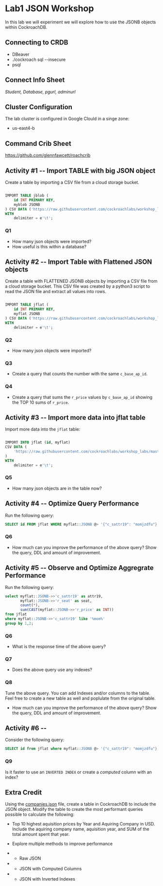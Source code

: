 # Lab1 JSON Workshop

In this lab we will experiment we will explore how to use the JSONB objects within CockroachDB.


## Connecting to CRDB

* DBeaver
* ./cockroach sql --insecure
* psql 

## Connect Info Sheet

*Student, Database, pgurl, adminurl*


## Cluster Configuration
The lab cluster is configured in Google Clould in a singe zone:

* us-east4-b


## Command Crib Sheet

https://github.com/glennfawcett/roachcrib



## Activity #1 -- Import TABLE with big JSON object

Create a table by importing a CSV file from a cloud storage bucket.

```sql

IMPORT TABLE jblob (
    id INT PRIMARY KEY,
    myblob JSONB
) CSV DATA ('https://raw.githubusercontent.com/cockroachlabs/workshop_labs/master/data/raw_test_blob.tsv')
WITH
    delimiter = e'\t';

```

### Q1
* How many json objects were imported?  
* How useful is this within a database?


## Activity #2 -- Import Table with Flattened JSON objects

Create a table with FLATTENED JSONB objects by importing a CSV file from a cloud storage bucket.  This CSV file was created by a python3 script to read the JSON
file and extract all values into rows.

```sql

IMPORT TABLE jflat (
    id INT PRIMARY KEY,
    myflat JSONB
) CSV DATA ('https://raw.githubusercontent.com/cockroachlabs/workshop_labs/master/data/raw_test_flat.tsv')
WITH
    delimiter = e'\t';

```

### Q2
* How many json objects were imported?

### Q3
* Create a query that counts the number with the same `c_base_ap_id`.

### Q4
* Create a query that sums the `r_price` values by `c_base_ap_id` showing the TOP 10 sums of `r_price`.


## Activity #3 -- Import more data into jflat table

Import more data into the `jflat` table:

```sql

IMPORT INTO jflat (id, myflat)
CSV DATA (
    'https://raw.githubusercontent.com/cockroachlabs/workshop_labs/master/data/raw_test_flat2.tsv'
)
WITH
    delimiter = e'\t';

```

### Q5
* How many json objects are in the table now?

## Activity #4 -- Optimize Query Performance

Run the following query:
```sql
SELECT id FROM jflat WHERE myflat::JSONB @> '{"c_sattr19": "momjzdfu"}';
```

### Q6
* How much can you improve the performance of the above query?  Show the query, DDL and amount of improvement.

## Activity #5 -- Observe and Optimize Aggregrate Performance

Run the following query:
```sql
select myflat::JSONB->>'c_sattr19' as attr19, 
       myflat::JSONB->>'r_seat' as seat, 
       count(*), 
       sum(CAST(myflat::JSONB->>'r_price' as INT)) 
from jflat 
where myflat::JSONB->>'c_sattr19' like '%mom%'
group by 1,2;
```

### Q6
* What is the response time of the above query?

### Q7
* Does the above query use any indexes?

### Q8
Tune the above query.  You can add Indexes and/or columns to the table.  Feel free to create a new table as well and poplulate from the original table.

* How much can you improve the performance of the above query?  Show the query, DDL and amount of improvement.

## Activity #6 -- 

Consider the following query:
```sql
SELECT id from jflat where myflat::JSONB @> '{"c_sattr19": "momjzdfu"}';
```

### Q9
Is it faster to use an `INVERTED INDEX` or create a *computed* column with an index?


## Extra Credit 

Using the [companies.json](https://raw.githubusercontent.com/ozlerhakan/mongodb-json-files/master/datasets/companies.json) file, create a table in CockroachDB to include the JSON object.  Modify the table to create the most performant queries possible to calculate the following:

* Top 10 highest aquisition prices by Year and Aquiring Company in USD.  Include the aquiring company name, aquisition year, and SUM of the total amount spent that year.

* Explore multiple methods to improve performance
* * Raw JSON
* * JSON with Computed Columns
* * JSON with Inverted Indexes
